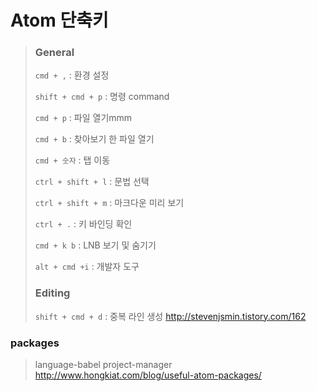 # Atom 단축키

>### General
>`cmd + ,` : 환경 설정
>
>`shift + cmd + p` : 명령 command
>
>`cmd + p` : 파일 열기mmm
>
>`cmd + b` : 찾아보기 한 파일 열기
>
>`cmd + 숫자` : 탭 이동
>
>`ctrl + shift + l` : 문법 선택
>
>`ctrl + shift + m` : 마크다운 미리 보기
>
>`ctrl + .` : 키 바인딩 확인
>
>`cmd + k b` : LNB 보기 및 숨기기
>
>`alt + cmd +i` : 개발자 도구
>
>### Editing
>`shift + cmd + d` : 중복 라인 생성
><http://stevenjsmin.tistory.com/162>




### packages
> language-babel
> project-manager
><http://www.hongkiat.com/blog/useful-atom-packages/>

